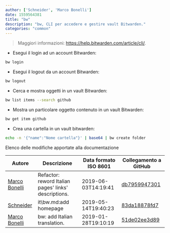 ```yaml
---
author: ['Schneider', 'Marco Bonelli']
date: 1559564381
title: "bw"
description: "bw, CLI per accedere e gestire vault Bitwarden."
categories: "common"
---
```

> Maggiori informazioni: <https://help.bitwarden.com/article/cli/>.

- Esegui il login ad un account Bitwarden:

```bash
bw login
```

- Esegui il logout da un account Bitwarden:

```bash
bw logout
```

- Cerca e mostra oggetti in un vault Bitwarden:

```bash
bw list items --search github
```

- Mostra un particolare oggetto contenuto in un vault Bitwarden:

```bash
bw get item github
```

- Crea una cartella in un vault bitwarden:

```bash
echo -n '{"name":"Nome cartella"}' | base64 | bw create folder
```
Elenco delle modifiche apportate alla documentazione


Autore | Descrizione | Data formato ISO 8601 | Collegamento a GitHub
------|-----|-----|-----
[Marco Bonelli](mailto:marco@mebeim.net) | Refactor: reword Italian pages' links' descriptions. | 2019-06-03T14:19:41 | [db7959947301](https://github.com/tldr-pages/tldr/commit/db795994730108131d36e7a50b67378e79e27c10)
[Schneider](mailto:lucas.schneider@sap.com) | it\bw.md:add homepage | 2019-05-14T19:40:23 | [83da18878fd7](https://github.com/tldr-pages/tldr/commit/83da18878fd74e65f519ca38ba872103ba3a052d)
[Marco Bonelli](mailto:mb5.marcob@gmail.com) | bw: add Italian translation. | 2019-01-28T19:10:19 | [51de02ee3d89](https://github.com/tldr-pages/tldr/commit/51de02ee3d893493c7f2eeeef156aac103e836c0)

